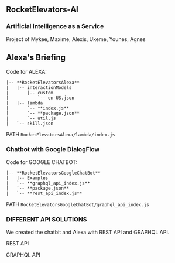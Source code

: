 ## RocketElevators-AI
### Artificial Intelligence as a Service
Project of Mykee, Maxime, Alexis, Ukeme, Younes, Agnes

## Alexa's Briefing

Code for ALEXA:
```
|-- **RocketElevatorsAlexa**
|   |-- interactionModels
|       |-- custom
|           `-- en-US.json         
|   |-- lambda
|       `-- **index.js**
|       `-- **package.json**
|       `-- util.js
|   `-- skill.json

```
PATH ```RocketElevatorsAlexa/lambda/index.js```

### Chatbot with Google DialogFlow

Code for GOOGLE CHATBOT:
```
|-- **RocketElevatorsGoogleChatBot**
|   |-- Examples
|   `-- **graphql_api_index.js**
|   `-- **package.json**
|   `-- **rest_api_index.js**

```
PATH ```RocketElevatorsGoogleChatBot/graphql_api_index.js```


### DIFFERENT API SOLUTIONS
We created the chatbit and Alexa with REST API and GRAPHQL API. 

REST API

GRAPHQL API

